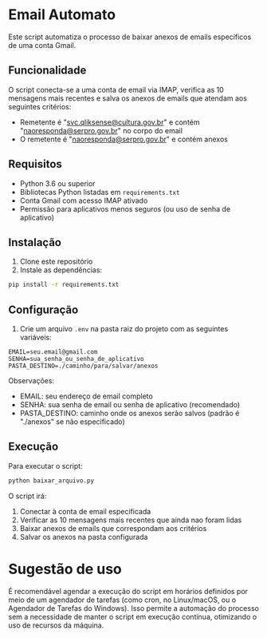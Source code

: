 # Email Automato

Este script automatiza o processo de baixar anexos de emails específicos de uma conta Gmail.

## Funcionalidade

O script conecta-se a uma conta de email via IMAP, verifica as 10 mensagens mais recentes e salva os anexos de emails que atendam aos seguintes critérios:
- Remetente é "svc.qliksense@cultura.gov.br" e contém "naoresponda@serpro.gov.br" no corpo do email
- O remetente é "naoresponda@serpro.gov.br" e contém anexos

## Requisitos

- Python 3.6 ou superior
- Bibliotecas Python listadas em `requirements.txt`
- Conta Gmail com acesso IMAP ativado
- Permissão para aplicativos menos seguros (ou uso de senha de aplicativo)

## Instalação

1. Clone este repositório
2. Instale as dependências:

```bash
pip install -r requirements.txt
```

## Configuração

1. Crie um arquivo `.env` na pasta raiz do projeto com as seguintes variáveis:

```
EMAIL=seu.email@gmail.com
SENHA=sua_senha_ou_senha_de_aplicativo
PASTA_DESTINO=./caminho/para/salvar/anexos
```

Observações:
- EMAIL: seu endereço de email completo
- SENHA: sua senha de email ou senha de aplicativo (recomendado)
- PASTA_DESTINO: caminho onde os anexos serão salvos (padrão é "./anexos" se não especificado)

## Execução

Para executar o script:

```bash
python baixar_arquivo.py
```

O script irá:
1. Conectar à conta de email especificada
2. Verificar as 10 mensagens mais recentes que ainda nao foram lidas
3. Baixar anexos de emails que correspondam aos critérios
4. Salvar os anexos na pasta configurada

# Sugestão de uso
É recomendável agendar a execução do script em horários definidos por meio de um agendador de tarefas (como cron, no Linux/macOS, ou o Agendador de Tarefas do Windows). Isso permite a automação do processo sem a necessidade de manter o script em execução contínua, otimizando o uso de recursos da máquina.